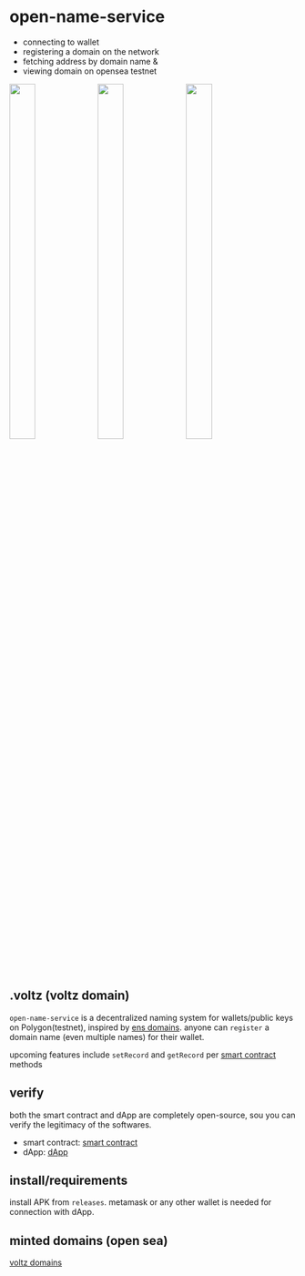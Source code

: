 # open-name-service
- connecting to wallet
- registering a domain on the network 
- fetching address by domain name &
- viewing domain on opensea testnet

<img src=https://user-images.githubusercontent.com/45709308/193669739-5df54392-736d-4d1e-b693-08afc9bf8bc8.gif height=40% width=30%>  <img src=https://user-images.githubusercontent.com/45709308/193669777-163078d4-6f0b-43f6-a94b-6e5ae207972c.gif height=40% width=30%>  <img src=https://user-images.githubusercontent.com/45709308/193669669-8c3f4120-b0d2-42b3-825b-b4657bee88e1.gif height=40% width=30%>
## .voltz (voltz domain)
`open-name-service` is a decentralized naming system for wallets/public keys on Polygon(testnet), inspired by [ens domains](https://ens.domains/).
anyone can `register` a domain name (even multiple names) for their wallet. 

upcoming features include `setRecord` and `getRecord` per [smart contract](https://github.com/viktorvoltz/mynameservice) methods

## verify
both the smart contract and dApp are completely open-source, sou you can verify the legitimacy of the softwares.
- smart contract: [smart contract](https://github.com/viktorvoltz/mynameservice)
- dApp: [dApp](https://github.com/viktorvoltz/open-name-service)

## install/requirements
install APK from `releases`.
metamask or any other wallet is needed for connection with dApp.

## minted domains (open sea)
[voltz domains](https://testnets.opensea.io/collection/voltz-domains)

